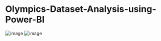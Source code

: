 # Olympics-Dataset-Analysis-using-Power-BI
![image](https://user-images.githubusercontent.com/101697907/229679385-95a3fc82-fda3-4666-b301-43410d58ff28.png)
![image](https://user-images.githubusercontent.com/101697907/229678705-0a93fbe1-54ee-4738-aacd-6c8201a3d3bb.png)
